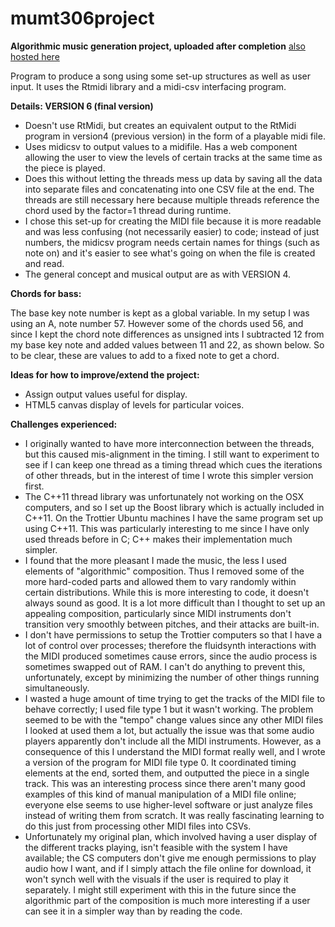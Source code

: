 # mumt306project
**Algorithmic music generation project, uploaded after completion**
[also hosted here](http://cs.mcgill.ca/~vsaund/mumt306/project.html)

Program to produce a song using some set-up structures as well as user input. It uses the Rtmidi library and a midi-csv interfacing program. 

**Details: VERSION 6 (final version)**
* Doesn't use RtMidi, but creates an equivalent output to the RtMidi program in version4 (previous version) in the form of a playable midi file.
* Uses midicsv to output values to a midifile. Has a web component allowing the user to view the levels of certain tracks at the same time as the piece is played.
* Does this without letting the threads mess up data by saving all the data into separate files and concatenating into one CSV file at the end. The threads are still necessary here because multiple threads reference the chord used by the factor=1 thread during runtime.
* I chose this set-up for creating the MIDI file because it is more readable and was less confusing (not necessarily easier) to code; instead of just numbers, the midicsv program needs certain names for things (such as note on) and it's easier to see what's going on when the file is created and read.
*  The general concept and musical output are as with VERSION 4.

**Chords for bass:**

The base key note number is kept as a global variable. In my setup I was using an A, note number 57. However some of the chords used 56, and since I kept the chord note differences as unsigned ints I subtracted 12 from my base key note and added values between 11 and 22, as shown below. So to be clear, these are values to add to a fixed note to get a chord.

**Ideas for how to improve/extend the project:**
*  Assign output values useful for display.
*  HTML5 canvas display of levels for particular voices.

**Challenges experienced:**
*  I originally wanted to have more interconnection between the threads, but this caused mis-alignment in the timing. I still want to experiment to see if I can keep one thread as a timing thread which cues the iterations of other threads, but in the interest of time I wrote this simpler version first.
*  The C++11 thread library was unfortunately not working on the OSX computers, and so I set up the Boost library which is actually included in C++11. On the Trottier Ubuntu machines I have the same program set up using C++11. This was particularly interesting to me since I have only used threads before in C; C++ makes their implementation much simpler.
*  I found that the more pleasant I made the music, the less I used elements of "algorithmic" composition. Thus I removed some of the more hard-coded parts and allowed them to vary randomly within certain distributions. While this is more interesting to code, it doesn't always sound as good. It is a lot more difficult than I thought to set up an appealing composition, particularly since MIDI instruments don't transition very smoothly between pitches, and their attacks are built-in.
*  I don't have permissions to setup the Trottier computers so that I have a lot of control over processes; therefore the fluidsynth interactions with the MIDI produced sometimes cause errors, since the audio process is sometimes swapped out of RAM. I can't do anything to prevent this, unfortunately, except by minimizing the number of other things running simultaneously.
*  I wasted a huge amount of time trying to get the tracks of the MIDI file to behave correctly; I used file type 1 but it wasn't working. The problem seemed to be with the "tempo" change values since any other MIDI files I looked at used them a lot, but actually the issue was that some audio players apparently don't include all the MIDI instruments. However, as a consequence of this I understand the MIDI format really well, and I wrote a version of the program for MIDI file type 0. It coordinated timing elements at the end, sorted them, and outputted the piece in a single track. This was an interesting process since there aren't many good examples of this kind of manual manipulation of a MIDI file online; everyone else seems to use higher-level software or just analyze files instead of writing them from scratch. It was really fascinating learning to do this just from processing other MIDI files into CSVs.
*  Unfortunately my original plan, which involved having a user display of the different tracks playing, isn't feasible with the system I have available; the CS computers don't give me enough permissions to play audio how I want, and if I simply attach the file online for download, it won't synch well with the visuals if the user is required to play it separately. I might still experiment with this in the future since the algorithmic part of the composition is much more interesting if a user can see it in a simpler way than by reading the code.
